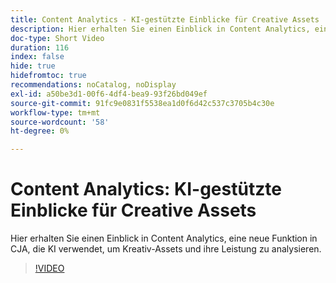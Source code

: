```yaml
---
title: Content Analytics - KI-gestützte Einblicke für Creative Assets
description: Hier erhalten Sie einen Einblick in Content Analytics, eine neue Funktion in CJA, die KI verwendet, um Kreativ-Assets und ihre Leistung zu analysieren.
doc-type: Short Video
duration: 116
index: false
hide: true
hidefromtoc: true
recommendations: noCatalog, noDisplay
exl-id: a50be3d1-00f6-4df4-bea9-93f26bd049ef
source-git-commit: 91fc9e0831f5538ea1d0f6d42c537c3705b4c30e
workflow-type: tm+mt
source-wordcount: '58'
ht-degree: 0%

---
```


# Content Analytics: KI-gestützte Einblicke für Creative Assets

Hier erhalten Sie einen Einblick in Content Analytics, eine neue Funktion in CJA, die KI verwendet, um Kreativ-Assets und ihre Leistung zu analysieren.

<!-- 62_S103_3442450_115_content-analytics-aipowered-insights-for-creative-assets -->
>[!VIDEO](https://video.tv.adobe.com/v/3458352/?learn=on&enablevpops=true)
